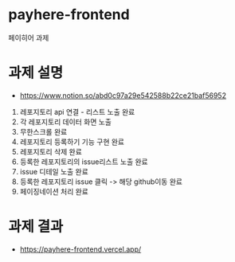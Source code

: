 # payhere-frontend

페이히어 과제

# 과제 설명

- https://www.notion.so/abd0c97a29e542588b22ce21baf56952

1. 레포지토리 api 연결 - 리스트 노출 완료
2. 각 레포지토리 데이터 화면 노출
3. 무한스크롤 완료
4. 레포지토리 등록하기 기능 구현 완료
5. 레포지토리 삭제 완료
6. 등록한 레포지토리의 issue리스트 노출 완료
7. issue 디테일 노출 완료
8. 등록한 레포지토리 issue 클릭 -> 해당 github이동 완료
9. 페이징네이션 처리 완료

# 과제 결과

- https://payhere-frontend.vercel.app/

